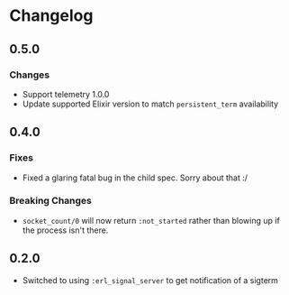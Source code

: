 # Changelog

## 0.5.0

### Changes

* Support telemetry 1.0.0
* Update supported Elixir version to match `persistent_term` availability

## 0.4.0

### Fixes

* Fixed a glaring fatal bug in the child spec. Sorry about that :/

### Breaking Changes

* `socket_count/0` will now return `:not_started` rather than blowing up if the process isn't there.

## 0.2.0

* Switched to using `:erl_signal_server` to get notification of a sigterm
